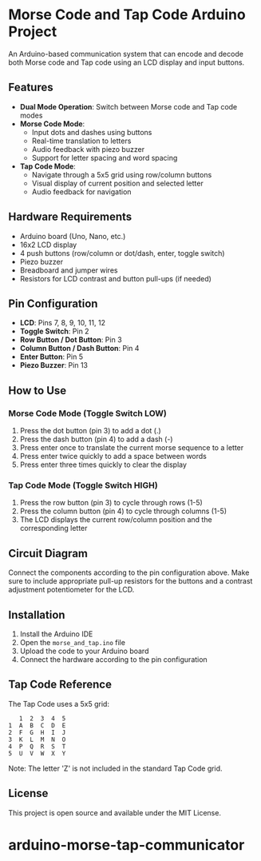 # Morse Code and Tap Code Arduino Project

An Arduino-based communication system that can encode and decode both Morse code and Tap code using an LCD display and input buttons.

## Features

- **Dual Mode Operation**: Switch between Morse code and Tap code modes
- **Morse Code Mode**: 
  - Input dots and dashes using buttons
  - Real-time translation to letters
  - Audio feedback with piezo buzzer
  - Support for letter spacing and word spacing
- **Tap Code Mode**: 
  - Navigate through a 5x5 grid using row/column buttons
  - Visual display of current position and selected letter
  - Audio feedback for navigation

## Hardware Requirements

- Arduino board (Uno, Nano, etc.)
- 16x2 LCD display
- 4 push buttons (row/column or dot/dash, enter, toggle switch)
- Piezo buzzer
- Breadboard and jumper wires
- Resistors for LCD contrast and button pull-ups (if needed)

## Pin Configuration

- **LCD**: Pins 7, 8, 9, 10, 11, 12
- **Toggle Switch**: Pin 2
- **Row Button / Dot Button**: Pin 3
- **Column Button / Dash Button**: Pin 4
- **Enter Button**: Pin 5
- **Piezo Buzzer**: Pin 13

## How to Use

### Morse Code Mode (Toggle Switch LOW)
1. Press the dot button (pin 3) to add a dot (.)
2. Press the dash button (pin 4) to add a dash (-)
3. Press enter once to translate the current morse sequence to a letter
4. Press enter twice quickly to add a space between words
5. Press enter three times quickly to clear the display

### Tap Code Mode (Toggle Switch HIGH)
1. Press the row button (pin 3) to cycle through rows (1-5)
2. Press the column button (pin 4) to cycle through columns (1-5)
3. The LCD displays the current row/column position and the corresponding letter

## Circuit Diagram

Connect the components according to the pin configuration above. Make sure to include appropriate pull-up resistors for the buttons and a contrast adjustment potentiometer for the LCD.

## Installation

1. Install the Arduino IDE
2. Open the `morse_and_tap.ino` file
3. Upload the code to your Arduino board
4. Connect the hardware according to the pin configuration

## Tap Code Reference

The Tap Code uses a 5x5 grid:

```
   1  2  3  4  5
1  A  B  C  D  E
2  F  G  H  I  J
3  K  L  M  N  O
4  P  Q  R  S  T
5  U  V  W  X  Y
```

Note: The letter 'Z' is not included in the standard Tap Code grid.

## License

This project is open source and available under the MIT License.
# arduino-morse-tap-communicator
